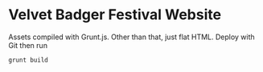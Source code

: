 Velvet Badger Festival Website
============

Assets compiled with Grunt.js.
Other than that, just flat HTML. 
Deploy with Git then run

`grunt build`

